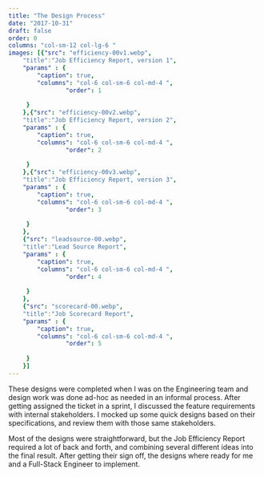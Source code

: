 ```yaml
---
title: "The Design Process"
date: "2017-10-31"
draft: false
order: 0
columns: "col-sm-12 col-lg-6 "
images: [{"src": "efficiency-00v1.webp",
    "title":"Job Efficiency Report, version 1",
    "params" : {
        "caption": true,
        "columns": "col-6 col-sm-6 col-md-4 ",
                "order": 1
   
     }
    },{"src": "efficiency-00v2.webp",
    "title":"Job Efficiency Report, version 2",
    "params" : {
        "caption": true,
        "columns": "col-6 col-sm-6 col-md-4 ",
                "order": 2
   
     }
    },{"src": "efficiency-00v3.webp",
    "title":"Job Efficiency Report, version 3",
    "params" : {
        "caption": true,
        "columns": "col-6 col-sm-6 col-md-4 ",
                "order": 3
   
     }
    },
    {"src": "leadsource-00.webp",
    "title":"Lead Source Report",
    "params" : {
        "caption": true,
        "columns": "col-6 col-sm-6 col-md-4 ",
                "order": 4
   
     }
    },
    {"src": "scorecard-00.webp",
    "title":"Job Scorecard Report",
    "params" : {
        "caption": true,
        "columns": "col-6 col-sm-6 col-md-4 ",
                "order": 5
   
     }
    }]
---
```

These designs were completed when I was on the Engineering team and design work was done ad-hoc as needed in an informal process. After getting assigned the ticket in a sprint, I discussed the feature requirements with internal stakeholders. I mocked up some quick designs based on their specifications, and review them with those same stakeholders. 

Most of the designs were straightforward, but the Job Efficiency Report required a lot of back and forth, and combining several different ideas into the final result. After getting their sign off, the designs where ready for me and a Full-Stack Engineer to implement. 